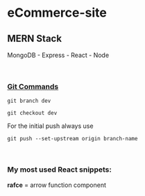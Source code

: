 # eCommerce-site
## MERN Stack
MongoDB - Express - React - Node

<br/>

### [Git Commands](https://www.youtube.com/watch?v=e2IbNHi4uCI)

`git branch dev`

`git checkout dev`


For the initial push always use 

`git push --set-upstream origin branch-name`

<br/>

### My most used React snippets:

**rafce** = arrow function component 



<br/>
